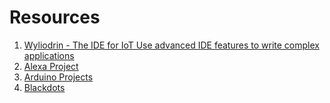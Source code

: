 # Resources

1. [Wyliodrin - The IDE for IoT Use advanced IDE features to write complex applications](https://www.wyliodrin.com/)
2. [Alexa Project](https://github.com/alexa/alexa-avs-sample-app)
3. [Arduino Projects](http://vwlowen.co.uk/arduino/index.htm)
4. [Blackdots](https://blokdots.com/)
